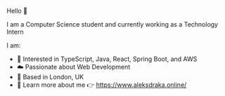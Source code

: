 Hello 👋

I am a Computer Science student and currently working as a Technology Intern

I am:
-  🚀 Interested in TypeScript, Java, React, Spring Boot, and AWS
-  ☁️ Passionate about Web Development
-  📍 Based in London, UK
-  📃 Learn more about me 👉 https://www.aleksdraka.online/

